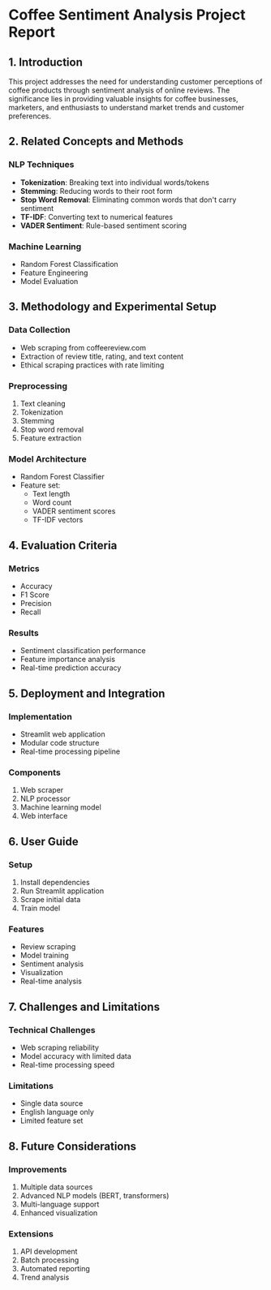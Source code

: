 # Coffee Sentiment Analysis Project Report

## 1. Introduction
This project addresses the need for understanding customer perceptions of coffee products through sentiment analysis of online reviews. The significance lies in providing valuable insights for coffee businesses, marketers, and enthusiasts to understand market trends and customer preferences.

## 2. Related Concepts and Methods

### NLP Techniques
- **Tokenization**: Breaking text into individual words/tokens
- **Stemming**: Reducing words to their root form
- **Stop Word Removal**: Eliminating common words that don't carry sentiment
- **TF-IDF**: Converting text to numerical features
- **VADER Sentiment**: Rule-based sentiment scoring

### Machine Learning
- Random Forest Classification
- Feature Engineering
- Model Evaluation

## 3. Methodology and Experimental Setup

### Data Collection
- Web scraping from coffeereview.com
- Extraction of review title, rating, and text content
- Ethical scraping practices with rate limiting

### Preprocessing
1. Text cleaning
2. Tokenization
3. Stemming
4. Stop word removal
5. Feature extraction

### Model Architecture
- Random Forest Classifier
- Feature set:
  - Text length
  - Word count
  - VADER sentiment scores
  - TF-IDF vectors

## 4. Evaluation Criteria

### Metrics
- Accuracy
- F1 Score
- Precision
- Recall

### Results
- Sentiment classification performance
- Feature importance analysis
- Real-time prediction accuracy

## 5. Deployment and Integration

### Implementation
- Streamlit web application
- Modular code structure
- Real-time processing pipeline

### Components
1. Web scraper
2. NLP processor
3. Machine learning model
4. Web interface

## 6. User Guide

### Setup
1. Install dependencies
2. Run Streamlit application
3. Scrape initial data
4. Train model

### Features
- Review scraping
- Model training
- Sentiment analysis
- Visualization
- Real-time analysis

## 7. Challenges and Limitations

### Technical Challenges
- Web scraping reliability
- Model accuracy with limited data
- Real-time processing speed

### Limitations
- Single data source
- English language only
- Limited feature set

## 8. Future Considerations

### Improvements
1. Multiple data sources
2. Advanced NLP models (BERT, transformers)
3. Multi-language support
4. Enhanced visualization

### Extensions
1. API development
2. Batch processing
3. Automated reporting
4. Trend analysis